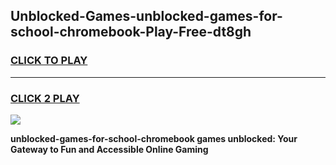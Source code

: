 
## Unblocked-Games-unblocked-games-for-school-chromebook-Play-Free-dt8gh
<h3>
<a href="https://premium76.site?title=unblocked-games-for-school-chromebook&ref=21A">CLICK TO PLAY</a></h3>
<hr>

<h3>
<a href="https://premium76.site?title=unblocked-games-for-school-chromebook&ref=21A">CLICK 2 PLAY</a>
  
</h3>

<a href="https://premium76.site?title=unblocked-games-for-school-chromebook&ref=21A"><img src="https://clearcache.store/games.png"></a>


**unblocked-games-for-school-chromebook games unblocked: Your Gateway to Fun and Accessible Online Gaming**
